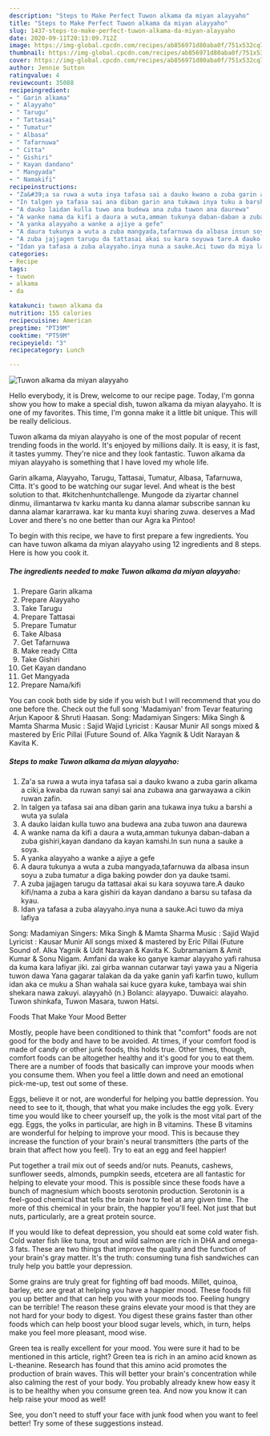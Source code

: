 ```yaml
---
description: "Steps to Make Perfect Tuwon alkama da miyan alayyaho"
title: "Steps to Make Perfect Tuwon alkama da miyan alayyaho"
slug: 1437-steps-to-make-perfect-tuwon-alkama-da-miyan-alayyaho
date: 2020-09-11T20:13:09.712Z
image: https://img-global.cpcdn.com/recipes/ab856971d80aba0f/751x532cq70/tuwon-alkama-da-miyan-alayyaho-recipe-main-photo.jpg
thumbnail: https://img-global.cpcdn.com/recipes/ab856971d80aba0f/751x532cq70/tuwon-alkama-da-miyan-alayyaho-recipe-main-photo.jpg
cover: https://img-global.cpcdn.com/recipes/ab856971d80aba0f/751x532cq70/tuwon-alkama-da-miyan-alayyaho-recipe-main-photo.jpg
author: Jennie Sutton
ratingvalue: 4
reviewcount: 35088
recipeingredient:
- " Garin alkama"
- " Alayyaho"
- " Tarugu"
- " Tattasai"
- " Tumatur"
- " Albasa"
- " Tafarnuwa"
- " Citta"
- " Gishiri"
- " Kayan dandano"
- " Mangyada"
- " Namakifi"
recipeinstructions:
- "Za&#39;a sa ruwa a wuta inya tafasa sai a dauko kwano a zuba garin alkama a ciki,a kwaba da ruwan sanyi sai ana zubawa ana garwayawa a cikin ruwan zafin."
- "In talgen ya tafasa sai ana diban garin ana tukawa inya tuku a barshi a wuta ya sulala"
- "A dauko laidan kulla tuwo ana budewa ana zuba tuwon ana daurewa"
- "A wanke nama da kifi a daura a wuta,amman tukunya daban-daban a zuba gishiri,kayan dandano da kayan kamshi.In sun nuna a sauke a soya."
- "A yanka alayyaho a wanke a ajiye a gefe"
- "A daura tukunya a wuta a zuba mangyada,tafarnuwa da albasa insun soyu a zuba tumatur a diga baking powder don ya dauke tsami."
- "A zuba jajjagen tarugu da tattasai akai su kara soyuwa tare.A dauko kifi/nama a zuba a kara gishiri da kayan dandano a barsu su tafasa da kyau."
- "Idan ya tafasa a zuba alayyaho.inya nuna a sauke.Aci tuwo da miya lafiya"
categories:
- Recipe
tags:
- tuwon
- alkama
- da

katakunci: tuwon alkama da 
nutrition: 155 calories
recipecuisine: American
preptime: "PT39M"
cooktime: "PT59M"
recipeyield: "3"
recipecategory: Lunch

---
```



![Tuwon alkama da miyan alayyaho](https://img-global.cpcdn.com/recipes/ab856971d80aba0f/751x532cq70/tuwon-alkama-da-miyan-alayyaho-recipe-main-photo.jpg)

Hello everybody, it is Drew, welcome to our recipe page. Today, I'm gonna show you how to make a special dish, tuwon alkama da miyan alayyaho. It is one of my favorites. This time, I'm gonna make it a little bit unique. This will be really delicious.

Tuwon alkama da miyan alayyaho is one of the most popular of recent trending foods in the world. It's enjoyed by millions daily. It is easy, it is fast, it tastes yummy. They're nice and they look fantastic. Tuwon alkama da miyan alayyaho is something that I have loved my whole life.

Garin alkama, Alayyaho, Tarugu, Tattasai, Tumatur, Albasa, Tafarnuwa, Citta. It&#39;s good to be watching our sugar level. And wheat is the best solution to that. #kitchenhuntchallenge. Mungode da ziyartar channel dinmu, ilimantarwa tv karku manta ku danna alamar subscribe sannan ku danna alamar kararrawa. kar ku manta kuyi sharing zuwa. deserves a Mad Lover and there&#39;s no one better than our Agra ka Pintoo!


To begin with this recipe, we have to first prepare a few ingredients. You can have tuwon alkama da miyan alayyaho using 12 ingredients and 8 steps. Here is how you cook it.

<!--inarticleads1-->

##### The ingredients needed to make Tuwon alkama da miyan alayyaho:

1. Prepare  Garin alkama
1. Prepare  Alayyaho
1. Take  Tarugu
1. Prepare  Tattasai
1. Prepare  Tumatur
1. Take  Albasa
1. Get  Tafarnuwa
1. Make ready  Citta
1. Take  Gishiri
1. Get  Kayan dandano
1. Get  Mangyada
1. Prepare  Nama/kifi


You can cook both side by side if you wish but I will recommend that you do one before the. Check out the full song &#39;Madamiyan&#39; from Tevar featuring Arjun Kapoor &amp; Shruti Haasan. Song: Madamiyan Singers: Mika Singh &amp; Mamta Sharma Music : Sajid Wajid Lyricist : Kausar Munir All songs mixed &amp; mastered by Eric Pillai (Future Sound of. Alka Yagnik &amp; Udit Narayan &amp; Kavita K. 

<!--inarticleads2-->

##### Steps to make Tuwon alkama da miyan alayyaho:

1. Za&#39;a sa ruwa a wuta inya tafasa sai a dauko kwano a zuba garin alkama a ciki,a kwaba da ruwan sanyi sai ana zubawa ana garwayawa a cikin ruwan zafin.
1. In talgen ya tafasa sai ana diban garin ana tukawa inya tuku a barshi a wuta ya sulala
1. A dauko laidan kulla tuwo ana budewa ana zuba tuwon ana daurewa
1. A wanke nama da kifi a daura a wuta,amman tukunya daban-daban a zuba gishiri,kayan dandano da kayan kamshi.In sun nuna a sauke a soya.
1. A yanka alayyaho a wanke a ajiye a gefe
1. A daura tukunya a wuta a zuba mangyada,tafarnuwa da albasa insun soyu a zuba tumatur a diga baking powder don ya dauke tsami.
1. A zuba jajjagen tarugu da tattasai akai su kara soyuwa tare.A dauko kifi/nama a zuba a kara gishiri da kayan dandano a barsu su tafasa da kyau.
1. Idan ya tafasa a zuba alayyaho.inya nuna a sauke.Aci tuwo da miya lafiya


Song: Madamiyan Singers: Mika Singh &amp; Mamta Sharma Music : Sajid Wajid Lyricist : Kausar Munir All songs mixed &amp; mastered by Eric Pillai (Future Sound of. Alka Yagnik &amp; Udit Narayan &amp; Kavita K. Subramaniam &amp; Amit Kumar &amp; Sonu Nigam. Amfani da wake ko ganye kamar alayyaho yafi rahusa da kuma kara lafiyar jiki. zai girba wannan cutarwar tayi yawa yau a Nigeria tuwon dawa Yana gagarar talakan da da yake ganin yafi karfin tuwo, kullum idan aka ce muku a Shan wahala sai kuce gyara kuke, tambaya wai shin shekara nawa zakuyi. alayyahō ‎(n.) Bolanci: alayyapo. Ɗuwaici: alayaho. Tuwon shinkafa, Tuwon Masara, tuwon Hatsi. 

Foods That Make Your Mood Better


Mostly, people have been conditioned to think that "comfort" foods are not good for the body and have to be avoided. At times, if your comfort food is made of candy or other junk foods, this holds true. Other times, though, comfort foods can be altogether healthy and it's good for you to eat them. There are a number of foods that basically can improve your moods when you consume them. When you feel a little down and need an emotional pick-me-up, test out some of these.

Eggs, believe it or not, are wonderful for helping you battle depression. You need to see to it, though, that what you make includes the egg yolk. Every time you would like to cheer yourself up, the yolk is the most vital part of the egg. Eggs, the yolks in particular, are high in B vitamins. These B vitamins are wonderful for helping to improve your mood. This is because they increase the function of your brain's neural transmitters (the parts of the brain that affect how you feel). Try to eat an egg and feel happier!

Put together a trail mix out of seeds and/or nuts. Peanuts, cashews, sunflower seeds, almonds, pumpkin seeds, etcetera are all fantastic for helping to elevate your mood. This is possible since these foods have a bunch of magnesium which boosts serotonin production. Serotonin is a feel-good chemical that tells the brain how to feel at any given time. The more of this chemical in your brain, the happier you'll feel. Not just that but nuts, particularly, are a great protein source.

If you would like to defeat depression, you should eat some cold water fish. Cold water fish like tuna, trout and wild salmon are rich in DHA and omega-3 fats. These are two things that improve the quality and the function of your brain's gray matter. It's the truth: consuming tuna fish sandwiches can truly help you battle your depression. 

Some grains are truly great for fighting off bad moods. Millet, quinoa, barley, etc are great at helping you have a happier mood. These foods fill you up better and that can help you with your moods too. Feeling hungry can be terrible! The reason these grains elevate your mood is that they are not hard for your body to digest. You digest these grains faster than other foods which can help boost your blood sugar levels, which, in turn, helps make you feel more pleasant, mood wise.

Green tea is really excellent for your mood. You were sure it had to be mentioned in this article, right? Green tea is rich in an amino acid known as L-theanine. Research has found that this amino acid promotes the production of brain waves. This will better your brain's concentration while also calming the rest of your body. You probably already knew how easy it is to be healthy when you consume green tea. And now you know it can help raise your mood as well!

See, you don't need to stuff your face with junk food when you want to feel better! Try  some  of  these  suggestions  instead.

